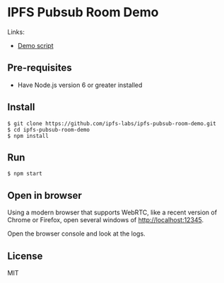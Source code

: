 # IPFS Pubsub Room Demo

Links:

- [Demo script](SCRIPT.md)

## Pre-requisites

* Have Node.js version 6 or greater installed

## Install

```
$ git clone https://github.com/ipfs-labs/ipfs-pubsub-room-demo.git
$ cd ipfs-pubsub-room-demo
$ npm install
```

## Run

```
$ npm start
```

## Open in browser

Using a modern browser that supports WebRTC, like a recent version of Chrome or Firefox, open several windows of [http://localhost:12345](http://localhost:12345).

Open the browser console and look at the logs.

## License

MIT
